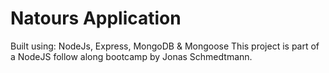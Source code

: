 # Natours Application

Built using: NodeJs, Express, MongoDB & Mongoose
This project is part of a NodeJS follow along bootcamp by Jonas Schmedtmann.
